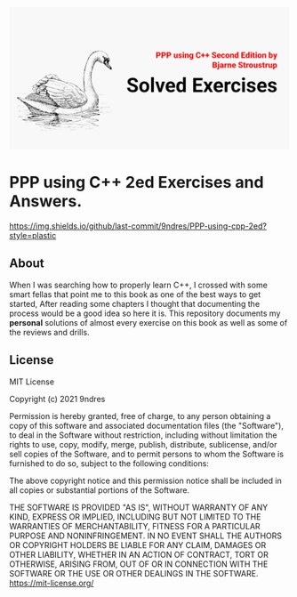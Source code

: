 ![swan](https://github.com/9ndres/PPP-using-cpp-2ed/blob/main/swnimg.png)
# PPP using C++ 2ed Exercises and Answers.
https://img.shields.io/github/last-commit/9ndres/PPP-using-cpp-2ed?style=plastic
## About
When I was searching how to properly learn C++, I crossed with some smart fellas that point me to this book as one of the best ways to get started, After reading some chapters I thought that documenting the process would be a good idea so here it is.
This repository documents my **personal** solutions of almost every exercise on this book as well as some of the reviews and drills. 

## License
MIT License

Copyright (c) 2021 9ndres

Permission is hereby granted, free of charge, to any person obtaining a copy
of this software and associated documentation files (the "Software"), to deal
in the Software without restriction, including without limitation the rights
to use, copy, modify, merge, publish, distribute, sublicense, and/or sell
copies of the Software, and to permit persons to whom the Software is
furnished to do so, subject to the following conditions:

The above copyright notice and this permission notice shall be included in all
copies or substantial portions of the Software.

THE SOFTWARE IS PROVIDED "AS IS", WITHOUT WARRANTY OF ANY KIND, EXPRESS OR
IMPLIED, INCLUDING BUT NOT LIMITED TO THE WARRANTIES OF MERCHANTABILITY,
FITNESS FOR A PARTICULAR PURPOSE AND NONINFRINGEMENT. IN NO EVENT SHALL THE
AUTHORS OR COPYRIGHT HOLDERS BE LIABLE FOR ANY CLAIM, DAMAGES OR OTHER
LIABILITY, WHETHER IN AN ACTION OF CONTRACT, TORT OR OTHERWISE, ARISING FROM,
OUT OF OR IN CONNECTION WITH THE SOFTWARE OR THE USE OR OTHER DEALINGS IN THE
SOFTWARE.
https://mit-license.org/
